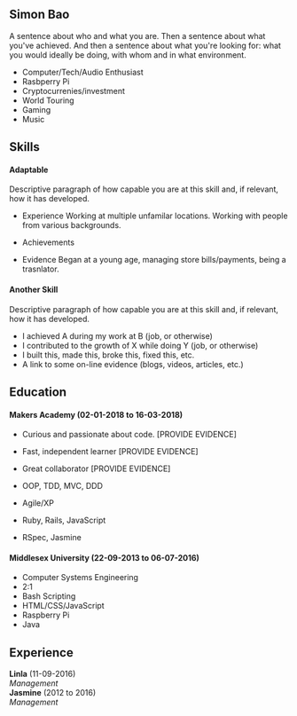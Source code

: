## Simon Bao

A sentence about who and what you are. Then a sentence about what you've achieved. And then a sentence about what you're looking for: what you would ideally be doing, with whom and in what environment.
- Computer/Tech/Audio Enthusiast
- Rasbperry Pi
- Cryptocurrenies/investment
- World Touring
- Gaming
- Music

## Skills

#### Adaptable

Descriptive paragraph of how capable you are at this skill and, if relevant, how it has developed.

- Experience
Working at multiple unfamilar locations.
Working with people from various backgrounds.

- Achievements
- Evidence
Began at a young age, managing store bills/payments, being a trasnlator. 

#### Another Skill

Descriptive paragraph of how capable you are at this skill and, if relevant, how it has developed.

- I achieved A during my work at B (job, or otherwise)
- I contributed to the growth of X while doing Y (job, or otherwise)
- I built this, made this, broke this, fixed this, etc.
- A link to some on-line evidence (blogs, videos, articles, etc.)

## Education

#### Makers Academy (02-01-2018 to 16-03-2018)

- Curious and passionate about code. [PROVIDE EVIDENCE]
- Fast, independent learner [PROVIDE EVIDENCE]
- Great collaborator [PROVIDE EVIDENCE]

- OOP, TDD, MVC, DDD
- Agile/XP
- Ruby, Rails, JavaScript
- RSpec, Jasmine

#### Middlesex University (22-09-2013 to 06-07-2016)

- Computer Systems Engineering
- 2:1
- Bash Scripting
- HTML/CSS/JavaScript
- Raspberry Pi
- Java

## Experience

**Linla** (11-09-2016)    
*Management*  
**Jasmine** (2012 to 2016)   
*Management*  
